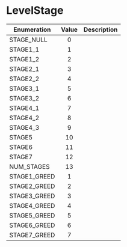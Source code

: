 # LevelStage

|Enumeration|Value|Description|
|-----------|:---:|-----------|
|STAGE_NULL|0||
|STAGE1_1|1||
|STAGE1_2|2||
|STAGE2_1|3||
|STAGE2_2|4||
|STAGE3_1|5||
|STAGE3_2|6||
|STAGE4_1|7||
|STAGE4_2|8||
|STAGE4_3|9||
|STAGE5|10||
|STAGE6|11||
|STAGE7|12||
|NUM_STAGES|13||
|STAGE1_GREED|1||
|STAGE2_GREED|2||
|STAGE3_GREED|3||
|STAGE4_GREED|4||
|STAGE5_GREED|5||
|STAGE6_GREED|6||
|STAGE7_GREED|7||
